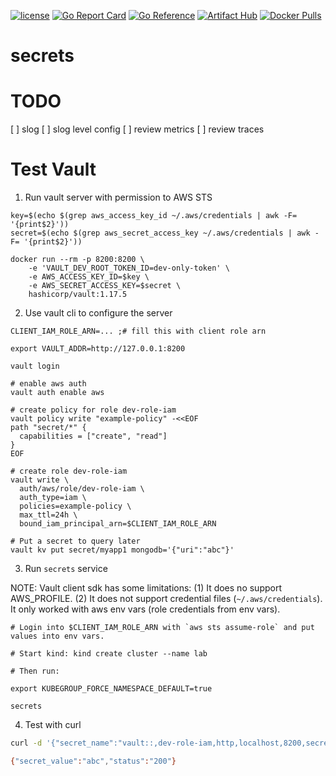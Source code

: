 [![license](http://img.shields.io/badge/license-MIT-blue.svg)](https://github.com/udhos/secrets/blob/main/LICENSE)
[![Go Report Card](https://goreportcard.com/badge/github.com/udhos/secrets)](https://goreportcard.com/report/github.com/udhos/secrets)
[![Go Reference](https://pkg.go.dev/badge/github.com/udhos/secrets.svg)](https://pkg.go.dev/github.com/udhos/secrets)
[![Artifact Hub](https://img.shields.io/endpoint?url=https://artifacthub.io/badge/repository/secrets-proxy)](https://artifacthub.io/packages/search?repo=secrets-proxy)
[![Docker Pulls](https://img.shields.io/docker/pulls/udhos/secrets)](https://hub.docker.com/r/udhos/secrets)

# secrets

# TODO

[ ] slog
[ ] slog level config
[ ] review metrics
[ ] review traces

# Test Vault

1. Run vault server with permission to AWS STS

```
key=$(echo $(grep aws_access_key_id ~/.aws/credentials | awk -F= '{print$2}'))
secret=$(echo $(grep aws_secret_access_key ~/.aws/credentials | awk -F= '{print$2}'))

docker run --rm -p 8200:8200 \
    -e 'VAULT_DEV_ROOT_TOKEN_ID=dev-only-token' \
    -e AWS_ACCESS_KEY_ID=$key \
    -e AWS_SECRET_ACCESS_KEY=$secret \
    hashicorp/vault:1.17.5
```

2. Use vault cli to configure the server

```
CLIENT_IAM_ROLE_ARN=... ;# fill this with client role arn

export VAULT_ADDR=http://127.0.0.1:8200

vault login

# enable aws auth
vault auth enable aws

# create policy for role dev-role-iam
vault policy write "example-policy" -<<EOF
path "secret/*" {
  capabilities = ["create", "read"]
}
EOF

# create role dev-role-iam
vault write \
  auth/aws/role/dev-role-iam \
  auth_type=iam \
  policies=example-policy \
  max_ttl=24h \
  bound_iam_principal_arn=$CLIENT_IAM_ROLE_ARN

# Put a secret to query later
vault kv put secret/myapp1 mongodb='{"uri":"abc"}'
```

3. Run `secrets` service

NOTE: Vault client sdk has some limitations: (1) It does no support AWS_PROFILE. (2) It does not support credential files (`~/.aws/credentials`). It only worked with aws env vars (role credentials from env vars).

```
# Login into $CLIENT_IAM_ROLE_ARN with `aws sts assume-role` and put values into env vars.

# Start kind: kind create cluster --name lab

# Then run:

export KUBEGROUP_FORCE_NAMESPACE_DEFAULT=true

secrets
```

4. Test with curl

```bash
curl -d '{"secret_name":"vault::,dev-role-iam,http,localhost,8200,secret/myapp1/mongodb:uri"}' localhost:8080/secret

{"secret_value":"abc","status":"200"}
```